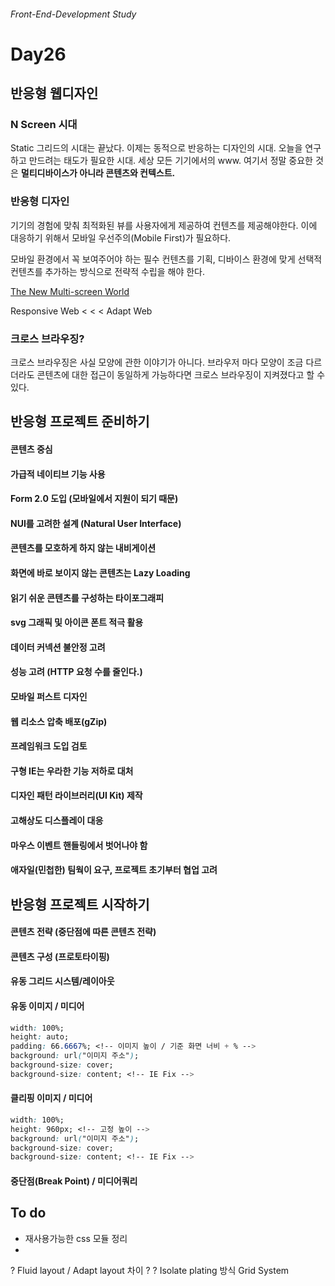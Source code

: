###### Front-End-Development Study

# Day26 

## 반응형 웹디자인

### N Screen 시대
Static 그리드의 시대는 끝났다. 이제는 동적으로 반응하는 디자인의 시대. 오늘을 연구하고 만드려는 태도가 필요한 시대. 세상 모든 기기에서의 www. 여기서 정말 중요한 것은 **멀티디바이스가 아니라 콘텐츠와 컨텍스트.**

### 반응형 디자인
기기의 경험에 맞춰 최적화된 뷰를 사용자에게 제공하여 컨텐츠를 제공해야한다. 이에 대응하기 위해서 모바일 우선주의(Mobile First)가 필요하다.

모바일 환경에서 꼭 보여주어야 하는 필수 컨텐츠를 기획, 디바이스 환경에 맞게 선택적 컨텐츠를 추가하는 방식으로 전략적 수립을 해야 한다.

[The New Multi-screen World](https://ssl.gstatic.com/think/docs/the-new-multi-screen-world-study_research-studies.pdf)

Responsive Web <  <  < Adapt Web

### 크로스 브라우징?
크로스 브라우징은 사실 모양에 관한 이야기가 아니다. 브라우저 마다 모양이 조금 다르더라도 콘텐츠에 대한 접근이 동일하게 가능하다면 크로스 브라우징이 지켜졌다고 할 수 있다.

## 반응형 프로젝트 준비하기

#### 콘텐츠 중심
#### 가급적 네이티브 기능 사용
#### Form 2.0 도입 (모바일에서 지원이 되기 때문)
#### NUI를 고려한 설계 (Natural User Interface)
#### 콘텐츠를 모호하게 하지 않는 내비게이션
#### 화면에 바로 보이지 않는 콘텐츠는 Lazy Loading 
#### 읽기 쉬운 콘텐츠를 구성하는 타이포그래피
#### svg 그래픽 및 아이콘 폰트 적극 활용
#### 데이터 커넥션 불안정 고려
#### 성능 고려 (HTTP 요청 수를 줄인다.)
#### 모바일 퍼스트 디자인
#### 웹 리소스 압축 배포(gZip)
#### 프레임워크 도입 검토
#### 구형 IE는 우라한 기능 저하로 대처
#### 디자인 패턴 라이브러리(UI Kit) 제작
#### 고해상도 디스플레이 대응
#### 마우스 이벤트 핸들링에서 벗어나야 함
#### 애자일(민첩한) 팀웍이 요구, 프로젝트 초기부터 협업 고려

## 반응형 프로젝트 시작하기
#### 콘텐츠 전략 (중단점에 따른 콘텐츠 전략)
#### 콘텐츠 구성 (프로토타이핑)
#### 유동 그리드 시스템/레이아웃
#### 유동 이미지 / 미디어
```css
width: 100%;
height: auto;
padding: 66.6667%; <!-- 이미지 높이 / 기준 화면 너비 + % --> 
background: url("이미지 주소");
background-size: cover;
background-size: content; <!-- IE Fix -->
```
#### 클리핑 이미지 / 미디어 
```css
width: 100%;
height: 960px; <!-- 고정 높이 -->
background: url("이미지 주소");
background-size: cover;
background-size: content; <!-- IE Fix -->
```
#### 중단점(Break Point) / 미디어쿼리


## To do
- 재사용가능한 css 모듈 정리
- 

? Fluid layout / Adapt layout 차이 ?
? Isolate plating 방식 Grid System
